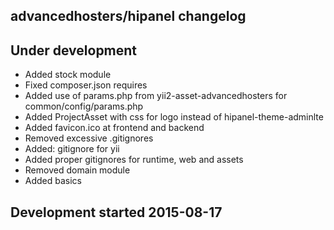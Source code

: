 advancedhosters/hipanel changelog
---------------------------------

## Under development

- Added stock module
- Fixed composer.json requires
- Added use of params.php from yii2-asset-advancedhosters for common/config/params.php
- Added ProjectAsset with css for logo instead of hipanel-theme-adminlte
- Added favicon.ico at frontend and backend
- Removed excessive .gitignores
- Added: gitignore for yii
- Added proper gitignores for runtime, web and assets
- Removed domain module
- Added basics

## Development started 2015-08-17

